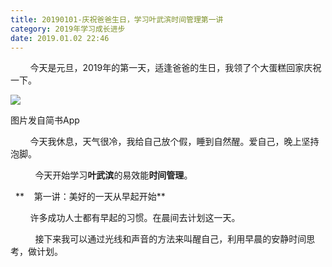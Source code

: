 ```yaml
---
title: 20190101-庆祝爸爸生日，学习叶武滨时间管理第一讲
category: 2019年学习成长进步
date: 2019.01.02 22:46
---
```


        今天是元旦，2019年的第一天，适逢爸爸的生日，我领了个大蛋糕回家庆祝一下。

![](https://markdown-1301532546.cos.ap-guangzhou.myqcloud.com/peipei_blog/20210921145524.jpeg)  

图片发自简书App

  

        今天我休息，天气很冷，我给自己放个假，睡到自然醒。爱自己，晚上坚持泡脚。  

  

          今天开始学习**叶武滨**的易效能**时间管理**。

  **    第一讲：美好的一天从早起开始**

        许多成功人士都有早起的习惯。在晨间去计划这一天。

          接下来我可以通过光线和声音的方法来叫醒自己，利用早晨的安静时间思考，做计划。
